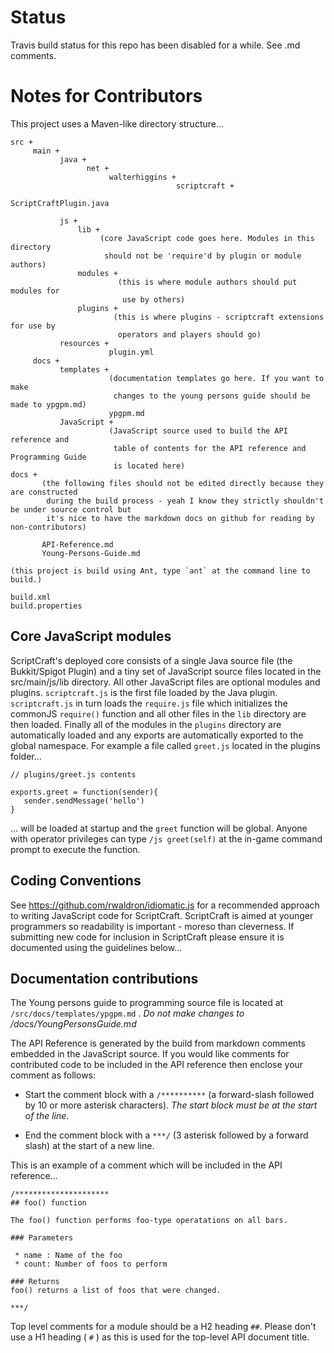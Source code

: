 # Status

Travis build status for this repo has been disabled for a while. See .md comments.

<!--
[![Travis Build Status](https://api.travis-ci.org/walterhiggins/ScriptCraft.png)](http://travis-ci.org/walterhiggins/ScriptCraft)
-->

# Notes for Contributors

This project uses a Maven-like directory structure...

    src +
         main +
               java +
                     net +
                          walterhiggins +
                                         scriptcraft +
                                                       ScriptCraftPlugin.java

               js +
                   lib +
                        (core JavaScript code goes here. Modules in this directory
                         should not be 'require'd by plugin or module authors)
                   modules +
                            (this is where module authors should put modules for
                             use by others)
                   plugins +
                           (this is where plugins - scriptcraft extensions for use by
                            operators and players should go)
               resources +
                          plugin.yml
         docs +
               templates +
                          (documentation templates go here. If you want to make
                           changes to the young persons guide should be made to ypgpm.md)
                          ypgpm.md
               JavaScript +
                          (JavaScript source used to build the API reference and
                           table of contents for the API reference and Programming Guide
                           is located here)
    docs +
           (the following files should not be edited directly because they are constructed
            during the build process - yeah I know they strictly shouldn't be under source control but
            it's nice to have the markdown docs on github for reading by non-contributors)

           API-Reference.md
           Young-Persons-Guide.md

    (this project is build using Ant, type `ant` at the command line to build.)

    build.xml
    build.properties

## Core JavaScript modules

ScriptCraft's deployed core consists of a single Java source file (the
Bukkit/Spigot Plugin) and a tiny set of JavaScript source files located in
the src/main/js/lib directory. All other JavaScript files are
optional modules and plugins. `scriptcraft.js` is the first file
loaded by the Java plugin. `scriptcraft.js` in turn loads the `require.js`
file which initializes the commonJS `require()` function and all other
files in the `lib` directory are then loaded. Finally all of the modules
in the `plugins` directory are automatically loaded and any exports are
automatically exported to the global namespace. For example a file
called `greet.js` located in the plugins folder...

    // plugins/greet.js contents

    exports.greet = function(sender){
       sender.sendMessage('hello')
    }

... will be loaded at startup and the `greet` function will be
global. Anyone with operator privileges can type `/js greet(self)` at
the in-game command prompt to execute the function.

## Coding Conventions

See <https://github.com/rwaldron/idiomatic.js> for a recommended
approach to writing JavaScript code for ScriptCraft. ScriptCraft is
aimed at younger programmers so readability is important - moreso than
cleverness. If submitting new code for inclusion in ScriptCraft please
ensure it is documented using the guidelines below...

## Documentation contributions

The Young persons guide to programming source file is located at
`/src/docs/templates/ypgpm.md` . *Do not make changes to
/docs/YoungPersonsGuide.md*

The API Reference is generated by the build from markdown comments
embedded in the JavaScript source. If you would like comments for
contributed code to be included in the API reference then enclose your
comment as follows:

 * Start the comment block with a `/**********` (a forward-slash
   followed by 10 or more asterisk characters). *The start block must
   be at the start of the line*.

 * End the comment block with a `***/` (3 asterisk followed by a
   forward slash) at the start of a new line.

This is an example of a comment which will be included in the API reference...

    /*********************
    ## foo() function

    The foo() function performs foo-type operatations on all bars.

    ### Parameters

     * name : Name of the foo
     * count: Number of foos to perform

    ### Returns
    foo() returns a list of foos that were changed.

    ***/

Top level comments for a module should be a H2 heading `##`. Please
don't use a H1 heading ( `#` ) as this is used for the top-level API
document title.
